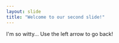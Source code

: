 ```yaml
---
layout: slide
title: "Welcome to our second slide!"
---
```

I'm so witty...
Use the left arrow to go back!

